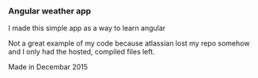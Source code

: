 ### Angular weather app

I made this simple app as a way to learn angular

Not a great example of my code because atlassian lost my repo somehow and I only had the hosted,
compiled files left.

Made in Decembar 2015
